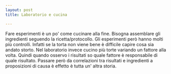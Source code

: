 ```yaml
---
layout: post
title: Laboratorio e cucina

---
```


Fare esperimenti è un po' come cucinare alla fine. Bisogna assemblare gli ingredienti seguendo la ricetta/protocollo. Gli esperimenti però hanno molti più controlli. Infatti se la torta non viene bene è difficile capire cosa sia andato storto. Nel laboratorio invece cucino più torte variando un fattore alla volta. Quindi quando osservo i risultati so quale fattore è responsabile di quale risultato. Passare però da correlazioni tra risultati e ingredienti a proposizioni di causa è effetto è tutta un' altra storia. 
